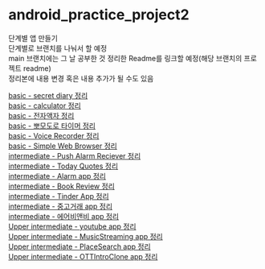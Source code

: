# android_practice_project2
단계별 앱 만들기  
단계별로 브랜치를 나눠서 할 예정  
main 브랜치에는 그 날 공부한 것 정리한 Readme를 링크할 예정(해당 브랜치의 프로젝트 readme)  
정리본에 내용 변경 혹은 내용 추가가 될 수도 있음
  
  
[basic - secret diary 정리](https://github.com/Kim-Min-Jong/android_practice_project2/tree/basic/basic/secret_diary#readme)  
[basic - calculator 정리](https://github.com/Kim-Min-Jong/android_practice_project2/tree/basic/basic/Calculator)  
[basic - 전자액자 정리](https://github.com/Kim-Min-Jong/android_practice_project2/tree/basic/basic/Digital_Photoframe)  
[basic - 뽀모도로 타이머 정리](https://github.com/Kim-Min-Jong/android_practice_project2/tree/basic/basic/PomodoroTimer)  
[basic - Voice Recorder 정리](https://github.com/Kim-Min-Jong/android_practice_project2/tree/basic/basic/VoiceRecorder)  
[basic - Simple Web Browser 정리](https://github.com/Kim-Min-Jong/android_practice_project2/tree/basic/basic/SimpleWebBrowser)  
[intermediate - Push Alarm Reciever 정리](https://github.com/Kim-Min-Jong/android_practice_project2/tree/intermediate/intermediate/PushAlarmReciever)    
[intermediate - Today Quotes 정리](https://github.com/Kim-Min-Jong/android_practice_project2/tree/intermediate/intermediate/TodayQuotes)    
[intermediate - Alarm app 정리](https://github.com/Kim-Min-Jong/android_practice_project2/tree/intermediate/intermediate/AlarmApp)  
[intermediate - Book Review 정리](https://github.com/Kim-Min-Jong/android_practice_project2/tree/intermediate/intermediate/BookReview)  
[intermediate - Tinder App 정리](https://github.com/Kim-Min-Jong/android_practice_project2/tree/intermediate/intermediate/Tinder)  
[intermediate - 중고거래 app 정리](https://github.com/Kim-Min-Jong/android_practice_project2/tree/intermediate/intermediate/UsedTrade)    
[intermediate - 에어비앤비 app 정리](https://github.com/Kim-Min-Jong/android_practice_project2/tree/intermediate/intermediate/Airbnb)  
[Upper intermediate - youtube app 정리](https://github.com/Kim-Min-Jong/android_practice_project2/tree/Upper_intermediate/upper%20intermediate/YouTube)  
[Upper intermediate - MusicStreaming app 정리](https://github.com/Kim-Min-Jong/android_practice_project2/tree/Upper_intermediate/upper%20intermediate/MusicStreaming)  
[Upper intermediate - PlaceSearch app 정리](https://github.com/Kim-Min-Jong/android_practice_project2/tree/Upper_intermediate/upper%20intermediate/PlaceSearchMap)  
[Upper intermediate - OTTIntroClone app 정리](https://github.com/Kim-Min-Jong/android_practice_project2/tree/Upper_intermediate/upper%20intermediate/OTTIntroClone)             